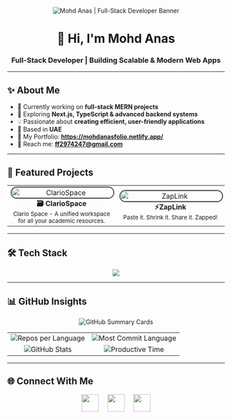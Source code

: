 <!-- Banner -->
<p align="center">
  <img src="https://i.postimg.cc/SNNtSk0G/Grey-and-Black-Simple-Marketing-Linked-In-Banner-2.png" alt="Mohd Anas | Full-Stack Developer Banner" />
</p>

<h1 align="center">👋 Hi, I'm Mohd Anas</h1>
<h3 align="center">Full-Stack Developer | Building Scalable & Modern Web Apps</h3>

---

## ✨ About Me

- 🔭 Currently working on **full-stack MERN projects**
- 🌱 Exploring **Next.js, TypeScript & advanced backend systems**
- 💡 Passionate about **creating efficient, user-friendly applications**
- 📍 Based in **UAE**
- 💼 My Portfolio: **https://mohdanasfolio.netlify.app/** 
- 📧 Reach me: **ff2974247@gmail.com**


---

## 🚀 Featured Projects  

<table>
  <tr>
    <td align="center" width="50%">
      <a href="https://clariospace-frontend.onrender.com/" target="_blank">
        <img src="https://i.postimg.cc/1zyWyzVN/image.png" alt="ClarioSpace" width="100%" style="border-radius:15px; border:2px solid #444;" />
      </a>
      <br>
      <b>🗃️ ClarioSpace</b><br>
      <sub>Clario Space - A unified workspace for all your academic resources.</sub>
    </td>
    <td align="center" width="50%">
      <a href="https://zaplink-jco4.onrender.com/" target="_blank">
        <img src="https://i.postimg.cc/Fz8d7YPQ/image.png" alt="ZapLink" width="100%" style="border-radius:15px; border:2px solid #444;" />
      </a>
      <br>
      <b>⚡ZapLink</b><br>
      <sub>Paste it. Shrink it. Share it. Zapped!</sub>
    </td>
  </tr>
</table>


---

## 🛠️ Tech Stack  

<p align="center">
  <img src="https://skillicons.dev/icons?i=html,css,js,react,tailwind,nodejs,express,git,github,vscode,postman" />
</p>

---

## 📊 GitHub Insights  

<!-- Top Profile Card -->
<p align="center">
  <img src="http://github-profile-summary-cards.vercel.app/api/cards/profile-details?username=mohd-anas-dev&theme=monokai" alt="GitHub Summary Cards" />
</p>

<!-- 2-Column Grid for Other Stats -->
<table align="center">
  <tr>
    <td align="center">
      <!-- Repos per Language -->
      <img src="http://github-profile-summary-cards.vercel.app/api/cards/repos-per-language?username=mohd-anas-dev&theme=monokai" alt="Repos per Language" />
    </td>
    <td align="center">
      <!-- Most Committed Language -->
      <img src="http://github-profile-summary-cards.vercel.app/api/cards/most-commit-language?username=mohd-anas-dev&theme=monokai" alt="Most Commit Language" />
    </td>
  </tr>
  <tr>
    <td align="center">
      <!-- Stats (Commits, PRs, Issues) -->
      <img src="http://github-profile-summary-cards.vercel.app/api/cards/stats?username=mohd-anas-dev&theme=monokai" alt="GitHub Stats" />
    </td>
    <td align="center">
      <!-- Productive Time -->
      <img src="http://github-profile-summary-cards.vercel.app/api/cards/productive-time?username=mohd-anas-dev&theme=monokai&utcOffset=8" alt="Productive Time" />
    </td>
  </tr>
</table>


---

## 🌐 Connect With Me  

<p align="center">
  <a href="https://mohdanasfolio.netlify.app/"><img src="https://i.postimg.cc/3xNMc3S6/android-chrome-192x192.png" height="40"/></a>&nbsp;&nbsp;&nbsp;&nbsp;
  <a href="https://www.linkedin.com/in/mohammed-anas-b1197b264/"><img src="https://skillicons.dev/icons?i=linkedin" height="40"/></a>&nbsp;&nbsp;&nbsp;&nbsp;
  <a href="mailto:ff2974247@gmail.com"><img src="https://skillicons.dev/icons?i=gmail" height="40"/></a>
</p>

